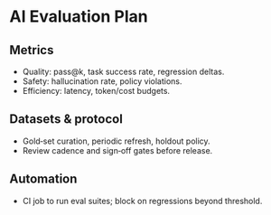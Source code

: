 # AI Evaluation Plan

## Metrics
- Quality: pass@k, task success rate, regression deltas.
- Safety: hallucination rate, policy violations.
- Efficiency: latency, token/cost budgets.

## Datasets & protocol
- Gold‑set curation, periodic refresh, holdout policy.
- Review cadence and sign‑off gates before release.

## Automation
- CI job to run eval suites; block on regressions beyond threshold.
